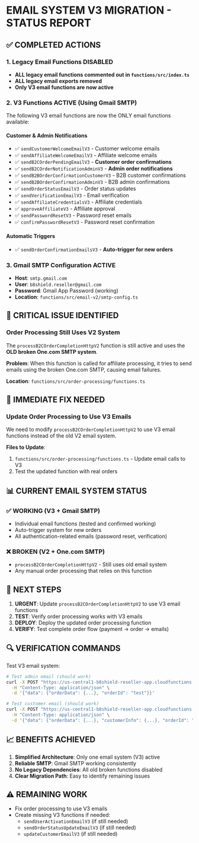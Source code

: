 # EMAIL SYSTEM V3 MIGRATION - STATUS REPORT

## ✅ COMPLETED ACTIONS

### 1. Legacy Email Functions DISABLED
- **ALL legacy email functions commented out in `functions/src/index.ts`**
- **ALL legacy email exports removed**
- **Only V3 email functions are now active**

### 2. V3 Functions ACTIVE (Using Gmail SMTP)
The following V3 email functions are now the ONLY email functions available:

#### Customer & Admin Notifications
- ✅ `sendCustomerWelcomeEmailV3` - Customer welcome emails
- ✅ `sendAffiliateWelcomeEmailV3` - Affiliate welcome emails  
- ✅ `sendB2COrderPendingEmailV3` - **Customer order confirmations**
- ✅ `sendB2COrderNotificationAdminV3` - **Admin order notifications**
- ✅ `sendB2BOrderConfirmationCustomerV3` - B2B customer confirmations
- ✅ `sendB2BOrderConfirmationAdminV3` - B2B admin confirmations
- ✅ `sendOrderStatusEmailV3` - Order status updates
- ✅ `sendVerificationEmailV3` - Email verification
- ✅ `sendAffiliateCredentialsV3` - Affiliate credentials
- ✅ `approveAffiliateV3` - Affiliate approval
- ✅ `sendPasswordResetV3` - Password reset emails
- ✅ `confirmPasswordResetV3` - Password reset confirmation

#### Automatic Triggers
- ✅ `sendOrderConfirmationEmailsV3` - **Auto-trigger for new orders**

### 3. Gmail SMTP Configuration ACTIVE
- **Host**: `smtp.gmail.com`
- **User**: `b8shield.reseller@gmail.com`
- **Password**: Gmail App Password (working)
- **Location**: `functions/src/email-v2/smtp-config.ts`

## 🚨 CRITICAL ISSUE IDENTIFIED

### Order Processing Still Uses V2 System
The `processB2COrderCompletionHttpV2` function is still active and uses the **OLD broken One.com SMTP system**.

**Problem**: When this function is called for affiliate processing, it tries to send emails using the broken One.com SMTP, causing email failures.

**Location**: `functions/src/order-processing/functions.ts`

## 🔧 IMMEDIATE FIX NEEDED

### Update Order Processing to Use V3 Emails
We need to modify `processB2COrderCompletionHttpV2` to use V3 email functions instead of the old V2 email system.

**Files to Update**:
1. `functions/src/order-processing/functions.ts` - Update email calls to V3
2. Test the updated function with real orders

## 📊 CURRENT EMAIL SYSTEM STATUS

### ✅ WORKING (V3 + Gmail SMTP)
- Individual email functions (tested and confirmed working)
- Auto-trigger system for new orders
- All authentication-related emails (password reset, verification)

### ❌ BROKEN (V2 + One.com SMTP)  
- `processB2COrderCompletionHttpV2` - Still uses old email system
- Any manual order processing that relies on this function

## 🎯 NEXT STEPS

1. **URGENT**: Update `processB2COrderCompletionHttpV2` to use V3 email functions
2. **TEST**: Verify order processing works with V3 emails
3. **DEPLOY**: Deploy the updated order processing function
4. **VERIFY**: Test complete order flow (payment → order → emails)

## 🔍 VERIFICATION COMMANDS

Test V3 email system:
```bash
# Test admin email (should work)
curl -X POST "https://us-central1-b8shield-reseller-app.cloudfunctions.net/sendB2COrderNotificationAdminV3" \
  -H "Content-Type: application/json" \
  -d '{"data": {"orderData": {...}, "orderId": "test"}}'

# Test customer email (should work)  
curl -X POST "https://us-central1-b8shield-reseller-app.cloudfunctions.net/sendB2COrderPendingEmailV3" \
  -H "Content-Type: application/json" \
  -d '{"data": {"orderData": {...}, "customerInfo": {...}, "orderId": "test"}}'
```

## 📈 BENEFITS ACHIEVED

1. **Simplified Architecture**: Only one email system (V3) active
2. **Reliable SMTP**: Gmail SMTP working consistently  
3. **No Legacy Dependencies**: All old broken functions disabled
4. **Clear Migration Path**: Easy to identify remaining issues

## ⚠️ REMAINING WORK

- Fix order processing to use V3 emails
- Create missing V3 functions if needed:
  - `sendUserActivationEmailV3` (if still needed)
  - `sendOrderStatusUpdateEmailV3` (if still needed)
  - `updateCustomerEmailV3` (if still needed)
